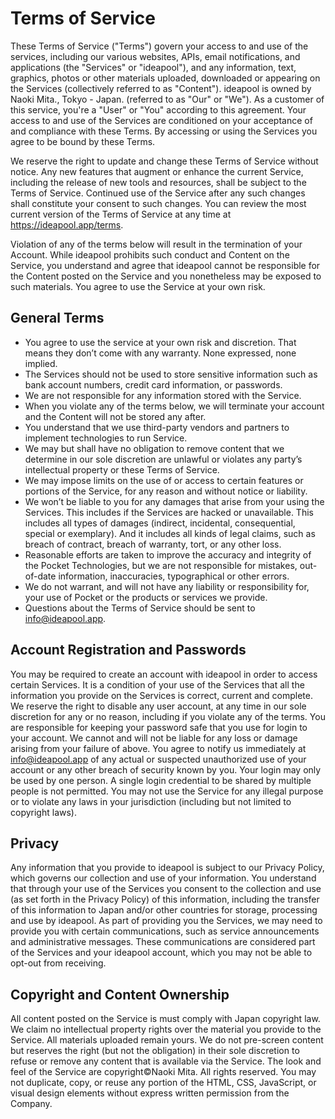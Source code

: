 # Terms of Service

These Terms of Service ("Terms") govern your access to and use of the services, including our various websites, APIs, email notifications, and applications (the "Services" or "ideapool"), and any information, text, graphics, photos or other materials uploaded, downloaded or appearing on the Services (collectively referred to as "Content"). ideapool is owned by Naoki Mita., Tokyo - Japan. (referred to as "Our" or "We"). As a customer of this service, you're a "User" or "You" according to this agreement. Your access to and use of the Services are conditioned on your acceptance of and compliance with these Terms. By accessing or using the Services you agree to be bound by these Terms.

We reserve the right to update and change these Terms of Service without notice. Any new features that augment or enhance the current Service, including the release of new tools and resources, shall be subject to the Terms of Service. Continued use of the Service after any such changes shall constitute your consent to such changes. You can review the most current version of the Terms of Service at any time at https://ideapool.app/terms.

Violation of any of the terms below will result in the termination of your Account. While ideapool prohibits such conduct and Content on the Service, you understand and agree that ideapool cannot be responsible for the Content posted on the Service and you nonetheless may be exposed to such materials. You agree to use the Service at your own risk.

## General Terms

- You agree to use the service at your own risk and discretion. That means they don’t come with any warranty. None expressed, none implied.
- The Services should not be used to store sensitive information such as bank account numbers, credit card information, or passwords.
- We are not responsible for any information stored with the Service.
- When you violate any of the terms below, we will terminate your account and the Content will not be stored any after.
- You understand that we use third-party vendors and partners to implement technologies to run Service.
- We may but shall have no obligation to remove content that we determine in our sole discretion are unlawful or violates any party’s intellectual property or these Terms of Service.
- We may impose limits on the use of or access to certain features or portions of the Service, for any reason and without notice or liability.
- We won’t be liable to you for any damages that arise from your using the Services. This includes if the Services are hacked or unavailable. This includes all types of damages (indirect, incidental, consequential, special or exemplary). And it includes all kinds of legal claims, such as breach of contract, breach of warranty, tort, or any other loss.
- Reasonable efforts are taken to improve the accuracy and integrity of the Pocket Technologies, but we are not responsible for mistakes, out-of-date information, inaccuracies, typographical or other errors.
- We do not warrant, and will not have any liability or responsibility for, your use of Pocket or the products or services we provide.
- Questions about the Terms of Service should be sent to info@ideapool.app.

## Account Registration and Passwords

You may be required to create an account with ideapool in order to access certain Services. It is a condition of your use of the Services that all the information you provide on the Services is correct, current and complete.
We reserve the right to disable any user account, at any time in our sole discretion for any or no reason, including if you violate any of the terms.
You are responsible for keeping your password safe that you use for login to your account.
We cannot and will not be liable for any loss or damage arising from your failure of above. You agree to notify us immediately at info@ideapool.app of any actual or suspected unauthorized use of your account or any other breach of security known by you.
Your login may only be used by one person. A single login credential to be shared by multiple people is not permitted.
You may not use the Service for any illegal purpose or to violate any laws in your jurisdiction (including but not limited to copyright laws).

## Privacy

Any information that you provide to ideapool is subject to our Privacy Policy, which governs our collection and use of your information. You understand that through your use of the Services you consent to the collection and use (as set forth in the Privacy Policy) of this information, including the transfer of this information to Japan and/or other countries for storage, processing and use by ideapool.
As part of providing you the Services, we may need to provide you with certain communications, such as service announcements and administrative messages. These communications are considered part of the Services and your ideapool account, which you may not be able to opt-out from receiving.

## Copyright and Content Ownership

All content posted on the Service is must comply with Japan copyright law.
We claim no intellectual property rights over the material you provide to the Service. All materials uploaded remain yours.
We do not pre-screen content but reserves the right (but not the obligation) in their sole discretion to refuse or remove any content that is available via the Service.
The look and feel of the Service are copyright©Naoki Mita. All rights reserved. You may not duplicate, copy, or reuse any portion of the HTML, CSS, JavaScript, or visual design elements without express written permission from the Company.
